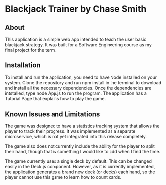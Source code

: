# Blackjack Trainer by Chase Smith

## About

This application is a simple web app intended to teach the
user basic blackjack strategy. It was built for a Software
Engineering course as my final project for the term.

## Installation

To install and run the application, you need to have Node 
installed on your system. Clone the repository and run 
npm install in the terminal to download and install all the
necessary dependencies. Once the dependencies are intstalled,
type node App.js to run the program. The application has a 
Tutorial Page that explains how to play the game.

## Known Issues and Limitations

The game was designed to have a statistics tracking system
that allows the player to track their progress. It was 
implemented as a separate microservice, which is not yet 
integrated into this release completely. 

The game also does not currently include the ability for the 
player to split their hand, though that is something I would
like to add when I find the time.

The game currently uses a single deck by default. This can be
changed easily in the Deck.js component. However, as it is 
currently implemented, the application generates a brand new
deck (or decks) each hand, so the player cannot use this game
to learn how to count cards.
